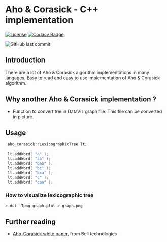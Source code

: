 # Aho & Corasick - C++ implementation

[![License](https://img.shields.io/badge/License-MIT-yellow.svg)](https://github.com/be-next/Aho_Coratchick/blob/main/LICENSE)
[![Codacy Badge](https://api.codacy.com/project/badge/Grade/038495b66f4c42b599a66566fd6f1b83)](https://app.codacy.com/gh/be-next/Aho-Corasick?utm_source=github.com&utm_medium=referral&utm_content=be-next/Aho-Corasick&utm_campaign=Badge_Grade_Settings)

![GitHub last commit](https://img.shields.io/github/last-commit/be-next/Aho-Corasick)

## Introduction

There are a lot of Aho & Corasick algorithm implementations in many langages.
Easy to read and easy to use implementation of Aho & Corasick algorithm.

## Why another Aho & Corasick implementation ?

- Function to convert trie in DataViz graph file. This file can be converted in picture.

## Usage

```cpp
 aho_corasick::LexicographicTree lt;
 
 lt.addWord( "a" );
 lt.addWord( "ab" );
 lt.addWord( "bab" );
 lt.addWord( "bc" );
 lt.addWord( "bca" );
 lt.addWord( "c" );
 lt.addWord( "caa" );
```

### How to visualize lexicographic tree

```sh
> dot -Tpng graph.plot > graph.png
```

## Further reading

- [Aho-Corasick white paper](http://cr.yp.to/bib/1975/aho.pdf), from Bell technologies
